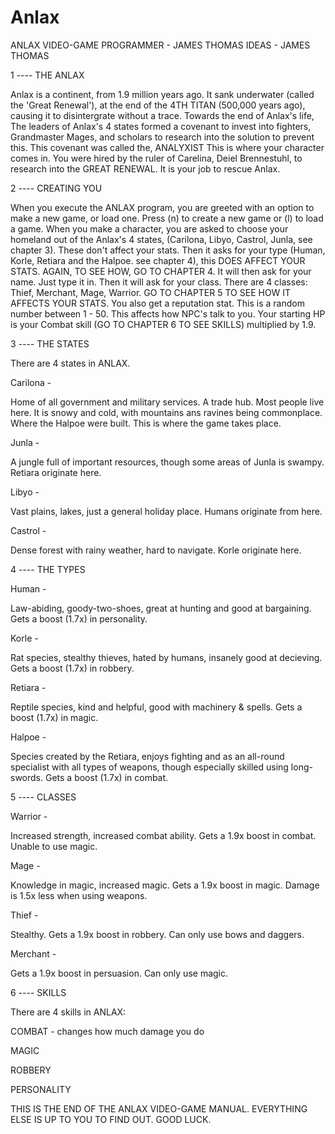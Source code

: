 # Anlax
ANLAX VIDEO-GAME
PROGRAMMER - JAMES THOMAS
IDEAS - JAMES THOMAS

1 ---- THE ANLAX

Anlax is a continent, from 1.9 million years ago. It sank underwater (called the 'Great Renewal'), at the end of the 4TH TITAN (500,000 years ago), causing it to disintergrate without a trace.
Towards the end of Anlax's life, The leaders of Anlax's 4 states formed a covenant to invest into fighters, Grandmaster Mages, and scholars to research into the solution to prevent this. This covenant was called the,
ANALYXIST
This is where your character comes in. You were hired by the ruler of Carelina, Deiel Brennestuhl, to research into the GREAT RENEWAL. It is your job to rescue Anlax.


2 ---- CREATING YOU

When you execute the ANLAX program, you are greeted with an option to make a new game, or load one. Press (n) to create a new game or (l) to load a game.
When you make a character, you are asked to choose your homeland out of the Anlax's 4 states, (Carilona, Libyo, Castrol, Junla, see chapter 3). These don't affect your stats.
Then it asks for your type (Human, Korle, Retiara and the Halpoe. see chapter 4), this DOES AFFECT YOUR STATS. AGAIN, TO SEE HOW, GO TO CHAPTER 4.
It will then ask for your name. Just type it in.
Then it will ask for your class. There are 4 classes: Thief, Merchant, Mage, Warrior. GO TO CHAPTER 5 TO SEE HOW IT AFFECTS YOUR STATS.
You also get a reputation stat. This is a random number between 1 - 50. This affects how NPC's talk to you.
Your starting HP is your Combat skill (GO TO CHAPTER 6 TO SEE SKILLS) multiplied by 1.9.

3 ---- THE STATES

There are 4 states in ANLAX.

Carilona -

Home of all government and military services. A trade hub. Most people live here. It is snowy and cold, with mountains ans ravines being commonplace. Where the Halpoe were built. This is where the game takes place.

Junla -

A jungle full of important resources, though some areas of Junla is swampy. Retiara originate here.

Libyo -

Vast plains, lakes, just a general holiday place. Humans originate from here.

Castrol -

Dense forest with rainy weather, hard to navigate. Korle originate here.

4 ---- THE TYPES

Human -

Law-abiding, goody-two-shoes, great at hunting and good at bargaining. Gets a boost (1.7x) in personality.

Korle -

Rat species, stealthy thieves, hated by humans, insanely good at decieving. Gets a boost (1.7x) in robbery.

Retiara -

Reptile species, kind and helpful, good with machinery & spells. Gets a boost (1.7x) in magic.

Halpoe -

Species created by the Retiara, enjoys fighting and as an all-round specialist with all types of weapons, though especially skilled using long-swords. Gets a boost (1.7x) in combat.

5 ---- CLASSES

Warrior -

Increased strength, increased combat ability. Gets a 1.9x boost in combat. Unable to use magic.

Mage -

Knowledge in magic, increased magic. Gets a 1.9x boost in magic. Damage is 1.5x less when using weapons.

Thief -

Stealthy. Gets a 1.9x boost in robbery. Can only use bows and daggers.

Merchant -

Gets a 1.9x boost in persuasion. Can only use magic.

6 ---- SKILLS

There are 4 skills in ANLAX:

COMBAT - changes how much damage you do

MAGIC

ROBBERY

PERSONALITY

THIS IS THE END OF THE ANLAX VIDEO-GAME MANUAL. EVERYTHING ELSE IS UP TO YOU TO FIND OUT. GOOD LUCK.
